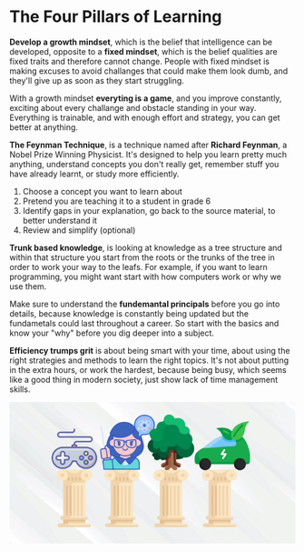 # The Four Pillars of Learning

**Develop a growth mindset**, which is the belief that intelligence can be developed,
opposite to a **fixed mindset**, which is the belief qualities are fixed traits and therefore cannot change. People with fixed mindset is making excuses to avoid challanges that could make them look dumb, and they'll give up as soon as they start struggling. 

With a growth mindset **everyting is a game**, and you improve constantly, exciting about every challange and obstacle standing in your way. Everything is trainable, and with enough effort and strategy, you can get better at anything. 

**The Feynman Technique**, is a technique named after **Richard Feynman**, a Nobel Prize Winning Physicist. It's designed to help you learn pretty much anything, understand concepts you don't really get, remember stuff you have already learnt, or study more efficiently.

1. Choose a concept you want to learn about
2. Pretend you are teaching it to a student in grade 6
3. Identify gaps in your explanation, go back to the source material, to better understand it
4. Review and simplify (optional)

**Trunk based knowledge**, is looking at knowledge as a tree structure and within that structure you start from the roots or the trunks of the tree in order to work your way to the leafs. For example, if you want to learn programming, you might want start with how computers work or why we use them. 

Make sure to understand the **fundemantal principals** before you go into details, because knowledge is constantly being updated but the fundametals could last throughout a career. So start with the basics and know your "why" before you dig deeper into a subject.

**Efficiency trumps grit** is about being smart with your time, about using the right strategies and methods to learn the right topics. It's not about putting in the extra hours, or work the hardest, because being busy, which seems like a good thing in modern society, just show lack of time management skills. 

![Four Pillars of Learning](./img/four_pillars.png)